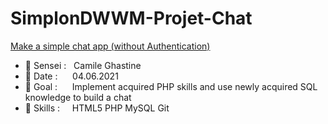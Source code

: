 # SimplonDWWM-Projet-Chat
[Make a simple chat app (without Authentication)](https://simplonline.co/briefs/36ec45f4-dd84-4be3-b82a-45fefe7a8060)

- 🥋 Sensei : &nbsp;                              Camile Ghastine
- 📅 Date : &nbsp;&nbsp;&nbsp;&nbsp;              04.06.2021
- 🥅 Goal : &nbsp;&nbsp;&nbsp;&nbsp;              Implement acquired PHP skills and use newly acquired SQL knowledge to build a chat
- 🔧 Skills : &nbsp;&nbsp;&nbsp;                  HTML5 PHP MySQL Git


